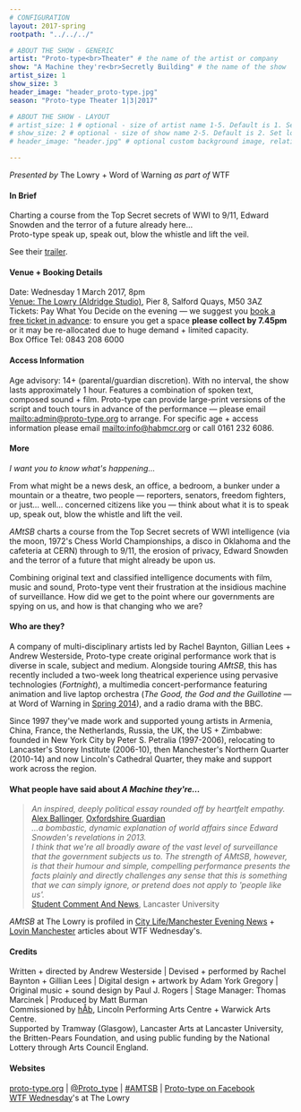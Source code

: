 ```yaml
---
# CONFIGURATION
layout: 2017-spring
rootpath: "../../../"

# ABOUT THE SHOW - GENERIC
artist: "Proto-type<br>Theater" # the name of the artist or company
show: "A Machine they're<br>Secretly Building" # the name of the show
artist_size: 1
show_size: 3
header_image: "header_proto-type.jpg"    
season: "Proto-type Theater 1|3|2017"

# ABOUT THE SHOW - LAYOUT
# artist_size: 1 # optional - size of artist name 1-5. Default is 1. Set longer names to lower values
# show_size: 2 # optional - size of show name 2-5. Default is 2. Set longer names to lower values
# header_image: "header.jpg" # optional custom background image, relative to current page

---
```

*Presented by* The Lowry + Word of Warning *as part of* WTF          
         
#### In Brief      
Charting a course from the Top Secret secrets of WWI to 9/11, Edward Snowden and the terror of a future already here…<br>Proto-type speak up, speak out, blow the whistle and lift the veil.            
          
See their <a href="http://vimeo.com/139957520" target="_blank">trailer</a>.        
         
#### Venue + Booking Details    
Date: Wednesday 1 March 2017, 8pm          
<a href="http://www.thelowry.com/plan-your-visit/getting-here" target="_blank">Venue: The Lowry (Aldridge Studio)</a>, Pier 8, Salford Quays, M50 3AZ         
Tickets: Pay What You Decide on the evening — we suggest you <a href="http://www.thelowry.com/event/a-machine-theyre-secretly-building" target="_blank">book a free ticket in advance</a>: to ensure you get a space **please collect by 7.45pm** or it may be re-allocated due to huge demand + limited capacity.        
Box Office Tel: 0843 208 6000          
          
#### Access Information        
Age advisory: 14+ (parental/guardian discretion). With no interval, the show lasts approximately 1 hour. Features a combination of spoken text, composed sound + film. Proto-type can provide large-print versions of the script and touch tours in advance of the performance — please email <mailto:admin@proto-type.org> to arrange. For specific age + access information please email <mailto:info@habmcr.org> or call 0161 232 6086.     
             
#### More         
*I want you to know what's happening…*        
        
From what might be a news desk, an office, a bedroom, a bunker under a mountain or a theatre, two people — reporters, senators, freedom fighters, or just… well… concerned citizens like you — think about what it is to speak up, speak out, blow the whistle and lift the veil.        
        
*AMtSB* charts a course from the Top Secret secrets of WWI intelligence (via the moon, 1972's Chess World Championships, a disco in Oklahoma and the cafeteria at CERN) through to 9/11, the erosion of privacy, Edward Snowden and the terror of a future that might already be upon us.        
       
Combining original text and classified intelligence documents with film, music and sound, Proto-type vent their frustration at the insidious machine of surveillance. How did we get to the point where our governments are spying on us, and how is that changing who we are?
         
#### Who are they?        
A company of multi-disciplinary artists led by Rachel Baynton, Gillian Lees + Andrew Westerside, Proto-type create original performance work that is diverse in scale, subject and medium. Alongside touring *AMtSB*, this has recently included a two-week long theatrical experience using pervasive technologies (*Fortnight*), a multimedia concert-performance featuring animation and live laptop orchestra (*The Good, the God and the Guillotine* — at Word of Warning in [Spring 2014](/archive/2014-spring/prototype)), and a radio drama with the BBC.         
          
Since 1997 they've made work and supported young artists in Armenia, China, France, the Netherlands, Russia, the UK, the US + Zimbabwe: founded in New York City by Peter S. Petralia (1997-2006), relocating to Lancaster's Storey Institute (2006-10), then Manchester's Northern Quarter (2010-14) and now Lincoln's Cathedral Quarter, they make and support work across the region.            
        
#### What people have said about *A Machine they're…*         
>*An inspired, deeply political essay rounded off by heartfelt empathy.*<br><a href="http://twitter.com/ambhack/status/720700401872412673" target="_blank">Alex Ballinger</a>, <a href="http://twitter.com/ambhack/status/720680046999023616" target="_blank">Oxfordshire Guardian</a>          
>*…a bombastic, dynamic explanation of world affairs since Edward Snowden's revelations in 2013.<br>I think that we're all broadly aware of the vast level of surveillance that the government subjects us to. The strength of AMtSB, however, is that their humour and simple, compelling performance presents the facts plainly and directly challenges any sense that this is something that we can simply ignore, or pretend does not apply to 'people like us'.*<br><a href="http://scan.lusu.co.uk/index.php/2016/02/09/review-proto-type-theatre-a-machine-theyre-secretly" target="_blank">Student Comment And News</a>, Lancaster University          
        
*AMtSB* at The Lowry is profiled in <a href="http://www.manchestereveningnews.co.uk/whats-on/whats-on-news/pay-decide-lowry-manchester-theatres-12502063" target="_blank">City Life/Manchester Evening News</a> + <a href="http://lovinmanchester.com/news/manchester/pay-what-you-decide-theatre-shows-are-coming-to-the-lowry" target="_blank">Lovin Manchester</a> articles about WTF Wednesday's.           

#### Credits          
Written + directed by Andrew Westerside | Devised + performed by Rachel Baynton + Gillian Lees | Digital design + artwork by Adam York Gregory | Original music + sound design by Paul J. Rogers | Stage Manager: Thomas Marcinek | Produced by Matt Burman<br>Commissioned by [hÅb](/hab), Lincoln Performing Arts Centre + Warwick Arts Centre.<br>Supported by Tramway (Glasgow), Lancaster Arts at Lancaster University, the Britten-Pears Foundation, and using public funding by the National Lottery through Arts Council England.            
         
#### Websites          
<a href="http://proto-type.org/projects/current/a-machine-theyre-secretly-building" target="_blank">proto-type.org</a> | <a href="http://twitter.com/Proto_type" target="_blank">@Proto_type</a> | <a href="http://twitter.com/hashtag/AMTSB" target="_blank">#AMTSB</a> | <a href="http://facebook.com/prototypetheater" target="_blank">Proto-type on Facebook</a><br>
<a href="http://www.thelowry.com/events/tag/WTF%20Wednesday" target="_blank">WTF Wednesday</a>'s at The Lowry

